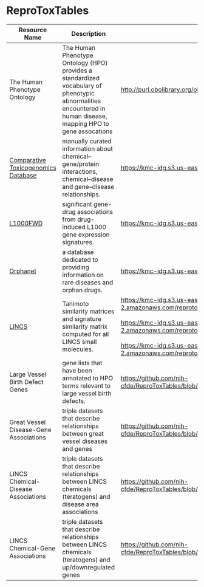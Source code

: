 # ReproToxTables

| Resource Name | Description | STRIDES Access URL | Key Entities | Contributor
|-|-|-|-|-|
| The Human Phenotype Ontology | The Human Phenotype Ontology (HPO) provides a standardized vocabulary of phenotypic abnormalities encountered in human disease, mapping HPO to gene assocations | http://purl.obolibrary.org/obo/hp/hpoa/phenotype_to_genes.txt | HPO, genes | SPARC/KF/IDG |
| [Comparative Toxicogenomics Database](https://ctdbase.org/) | manually curated information about chemical–gene/protein interactions, chemical–disease and gene–disease relationships. | https://kmc-idg.s3.us-east-2.amazonaws.com/reprotox/CTD.zip | diseases, genes, chemicals | Eryk Kropiwnicki, LINCS |
| [L1000FWD](https://maayanlab.cloud/L1000FWD/) | significant gene-drug associations from drug-induced L1000 gene expression signatures. | https://kmc-idg.s3.us-east-2.amazonaws.com/reprotox/LINCS.zip | genes, chemicals | Eryk Kropiwnicki, LINCS |
| [Orphanet](http://www.orphadata.org/cgi-bin/index.php) | a database dedicated to providing information on rare diseases and orphan drugs. | https://kmc-idg.s3.us-east-2.amazonaws.com/reprotox/Orpha.zip | diseases, chemicals | Eryk Kropiwnicki, LINCS |
|  [LINCS](https://clue.io/data) | Tanimoto similarity matrices  and signature similarity matrix computed for all LINCS small molecules. | https://kmc-idg.s3.us-east-2.amazonaws.com/reprotox/LINCS_chemicals_ECFP4_similarity_matrix.h5<br><br>https://kmc-idg.s3.us-east-2.amazonaws.com/reprotox/LINCS_chemicals_ECFP6_similarity_matrix.h5<br><br>https://kmc-idg.s3.us-east-2.amazonaws.com/reprotox/LINCS_chemicals_signature_similarity.h5| genes, chemicals | Eryk Kropiwnicki, LINCS |
| Large Vessel Birth Defect Genes | gene lists that have been annotated to HPO terms relevant to large vessel birth defects. | https://github.com/nih-cfde/ReproToxTables/blob/main/Great_Vessel_Associated_Diseases_v1.xlsx | genes | KidsFirst |
| Great Vessel Disease-Gene Associations | triple datasets that describe relationships between great vessel diseases and genes | https://github.com/nih-cfde/ReproToxTables/blob/main/Great_vessel_disease_gene_associations/ | diseases, genes | KidsFirst |
| LINCS Chemical-Disease Associations | triple datasets that describe relationships between LINCS chemicals (teratogens) and disease area associations | https://github.com/nih-cfde/ReproToxTables/blob/main/LINCS_chemical_disease_area_associations/ | chemicals, diseases | IDG/Leadscope |
| LINCS Chemical-Gene Associations | triple datasets that describe relationships between LINCS chemicals (teratogens) and up/downregulated genes | https://github.com/nih-cfde/ReproToxTables/blob/main/LINCS_chemical_gene_associations/ | chemicals, genes | LINCS |


